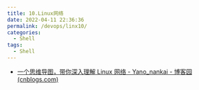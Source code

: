 ```yaml
---
title: 10.Linux网络
date: 2022-04-11 22:36:36
permalink: /devops/linx10/
categories:
  - Shell
tags:
  - Shell
---
```


- [一个思维导图，带你深入理解 Linux 网络 - Yano_nankai - 博客园 (cnblogs.com)](https://www.cnblogs.com/510602159-Yano/p/16461890.html)

